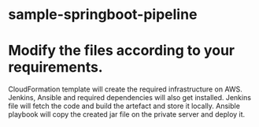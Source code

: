 # sample-springboot-pipeline
# Modify the files according to your requirements.
CloudFormation template will create the required infrastructure on AWS. Jenkins, Ansible and required dependencies will also get installed.
Jenkins file will fetch the code and build the artefact and store it locally.
Ansible playbook will copy the created jar file on the private server and deploy it.

